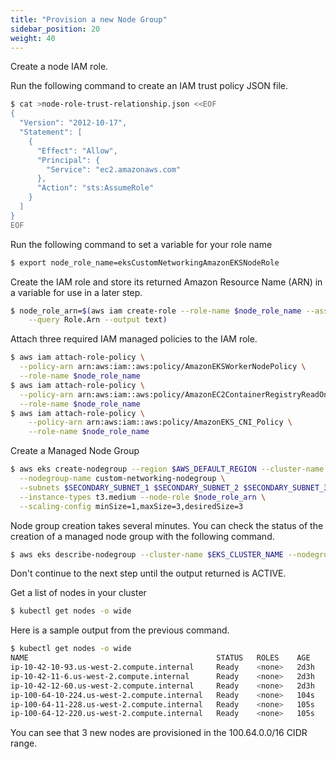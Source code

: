 ```yaml
---
title: "Provision a new Node Group"
sidebar_position: 20
weight: 40
---
```


Create a node IAM role.

Run the following command to create an IAM trust policy JSON file.

```bash expectError=true
$ cat >node-role-trust-relationship.json <<EOF
{
  "Version": "2012-10-17",
  "Statement": [
    {
      "Effect": "Allow",
      "Principal": {
        "Service": "ec2.amazonaws.com"
      },
      "Action": "sts:AssumeRole"
    }
  ]
}
EOF
```

Run the following command to set a variable for your role name

```bash expectError=true
$ export node_role_name=eksCustomNetworkingAmazonEKSNodeRole
```

Create the IAM role and store its returned Amazon Resource Name (ARN) in a variable for use in a later step.

```bash expectError=true
$ node_role_arn=$(aws iam create-role --role-name $node_role_name --assume-role-policy-document file://"node-role-trust-relationship.json" \
    --query Role.Arn --output text)
```

Attach three required IAM managed policies to the IAM role.

```bash expectError=true
$ aws iam attach-role-policy \
  --policy-arn arn:aws:iam::aws:policy/AmazonEKSWorkerNodePolicy \
  --role-name $node_role_name
$ aws iam attach-role-policy \
  --policy-arn arn:aws:iam::aws:policy/AmazonEC2ContainerRegistryReadOnly \
  --role-name $node_role_name
$ aws iam attach-role-policy \
    --policy-arn arn:aws:iam::aws:policy/AmazonEKS_CNI_Policy \
    --role-name $node_role_name
```

Create a Managed Node Group

```bash expectError=true
$ aws eks create-nodegroup --region $AWS_DEFAULT_REGION --cluster-name $EKS_CLUSTER_NAME \
  --nodegroup-name custom-networking-nodegroup \
  --subnets $SECONDARY_SUBNET_1 $SECONDARY_SUBNET_2 $SECONDARY_SUBNET_3 \
  --instance-types t3.medium --node-role $node_role_arn \
  --scaling-config minSize=1,maxSize=3,desiredSize=3
```

Node group creation takes several minutes. You can check the status of the creation of a managed node group with the following command.

```bash expectError=true
$ aws eks describe-nodegroup --cluster-name $EKS_CLUSTER_NAME --nodegroup-name custom-networking-nodegroup --query nodegroup.status --output text
```

Don't continue to the next step until the output returned is ACTIVE.

Get a list of nodes in your cluster

```bash expectError=true
$ kubectl get nodes -o wide
```

Here is a sample output from the previous command.
```bash expectError=true
$ kubectl get nodes -o wide
NAME                                          STATUS   ROLES    AGE    VERSION               INTERNAL-IP     EXTERNAL-IP   OS-IMAGE         KERNEL-VERSION                 CONTAINER-RUNTIME
ip-10-42-10-93.us-west-2.compute.internal     Ready    <none>   2d3h   v1.23.9-eks-ba74326   10.42.10.93     <none>        Amazon Linux 2   5.4.209-116.367.amzn2.x86_64   docker://20.10.17
ip-10-42-11-6.us-west-2.compute.internal      Ready    <none>   2d3h   v1.23.9-eks-ba74326   10.42.11.6      <none>        Amazon Linux 2   5.4.209-116.367.amzn2.x86_64   docker://20.10.17
ip-10-42-12-60.us-west-2.compute.internal     Ready    <none>   2d3h   v1.23.9-eks-ba74326   10.42.12.60     <none>        Amazon Linux 2   5.4.209-116.367.amzn2.x86_64   docker://20.10.17
ip-100-64-10-224.us-west-2.compute.internal   Ready    <none>   104s   v1.23.9-eks-ba74326   100.64.10.224   <none>        Amazon Linux 2   5.4.209-116.367.amzn2.x86_64   docker://20.10.17
ip-100-64-11-228.us-west-2.compute.internal   Ready    <none>   105s   v1.23.9-eks-ba74326   100.64.11.228   <none>        Amazon Linux 2   5.4.209-116.367.amzn2.x86_64   docker://20.10.17
ip-100-64-12-220.us-west-2.compute.internal   Ready    <none>   105s   v1.23.9-eks-ba74326   100.64.12.220   <none>        Amazon Linux 2   5.4.209-116.367.amzn2.x86_64   docker://20.10.17
```

You can see that 3 new nodes are provisioned in the 100.64.0.0/16 CIDR range.


